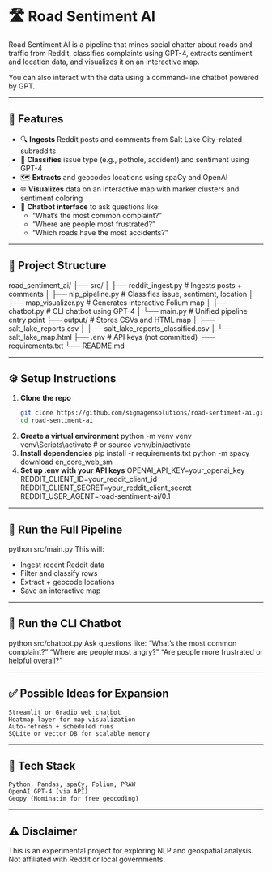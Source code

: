 # 🛣️ Road Sentiment AI

Road Sentiment AI is a pipeline that mines social chatter about roads and traffic from Reddit, classifies complaints using GPT-4, extracts sentiment and location data, and visualizes it on an interactive map.

You can also interact with the data using a command-line chatbot powered by GPT.

---

## 🚀 Features

- 🔍 **Ingests** Reddit posts and comments from Salt Lake City–related subreddits
- 🧠 **Classifies** issue type (e.g., pothole, accident) and sentiment using GPT-4
- 🗺️ **Extracts** and geocodes locations using spaCy and OpenAI
- 🌐 **Visualizes** data on an interactive map with marker clusters and sentiment coloring
- 💬 **Chatbot interface** to ask questions like:
  - “What’s the most common complaint?”
  - “Where are people most frustrated?”
  - “Which roads have the most accidents?”

---

## 📁 Project Structure

road_sentiment_ai/
├── src/
│ ├── reddit_ingest.py # Ingests posts + comments
│ ├── nlp_pipeline.py # Classifies issue, sentiment, location
│ ├── map_visualizer.py # Generates interactive Folium map
│ ├── chatbot.py # CLI chatbot using GPT-4
│ └── main.py # Unified pipeline entry point
├── output/ # Stores CSVs and HTML map
│ ├── salt_lake_reports.csv
│ ├── salt_lake_reports_classified.csv
│ └── salt_lake_map.html
├── .env # API keys (not committed)
├── requirements.txt
└── README.md

---

## ⚙️ Setup Instructions

1. **Clone the repo**
   ```bash
   git clone https://github.com/sigmagensolutions/road-sentiment-ai.git
   cd road-sentiment-ai
2. **Create a virtual environment**
python -m venv venv
venv\Scripts\activate  # or source venv/bin/activate
3. **Install dependencies**
pip install -r requirements.txt
python -m spacy download en_core_web_sm
4. **Set up .env with your API keys**
OPENAI_API_KEY=your_openai_key
REDDIT_CLIENT_ID=your_reddit_client_id
REDDIT_CLIENT_SECRET=your_reddit_client_secret
REDDIT_USER_AGENT=road-sentiment-ai/0.1

---

## 🧪 Run the Full Pipeline

python src/main.py
This will:
- Ingest recent Reddit data
- Filter and classify rows
- Extract + geocode locations
- Save an interactive map

---

## 💬 Run the CLI Chatbot

python src/chatbot.py
Ask questions like:
 “What’s the most common complaint?”
 “Where are people most angry?”
 “Are people more frustrated or helpful overall?”

---

## ✅ Possible Ideas for Expansion

    Streamlit or Gradio web chatbot
    Heatmap layer for map visualization
    Auto-refresh + scheduled runs
    SQLite or vector DB for scalable memory

---

## 🧠 Tech Stack

    Python, Pandas, spaCy, Folium, PRAW
    OpenAI GPT-4 (via API)
    Geopy (Nominatim for free geocoding)

---

## ⚠️ Disclaimer

This is an experimental project for exploring NLP and geospatial analysis. Not affiliated with Reddit or local governments.

